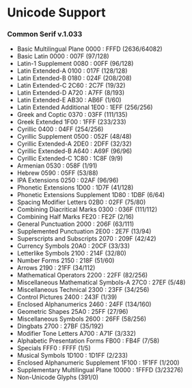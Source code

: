 # Unicode Support
### Common Serif v.1.033

+ Basic Multilingual Plane 0000 : FFFD (2636/64082)  
+ Basic Latin 0000 : 007F (97/128)  
+ Latin-1 Supplement 0080 : 00FF (96/128)  
+ Latin Extended-A 0100 : 017F (128/128)  
+ Latin Extended-B 0180 : 024F (208/208)  
+ Latin Extended-C 2C60 : 2C7F (19/32)  
+ Latin Extended-D A720 : A7FF (8/193)  
+ Latin Extended-E AB30 : AB6F (1/60)  
+ Latin Extended Additional 1E00 : 1EFF (256/256)  
+ Greek and Coptic 0370 : 03FF (111/135)  
+ Greek Extended 1F00 : 1FFF (233/233)  
+ Cyrillic 0400 : 04FF (254/256)  
+ Cyrillic Supplement 0500 : 052F (48/48)  
+ Cyrillic Extended-A 2DE0 : 2DFF (32/32)  
+ Cyrillic Extended-B A640 : A69F (96/96)  
+ Cyrillic Extended-C 1C80 : 1C8F (9/9)  
+ Armenian 0530 : 058F (1/91)  
+ Hebrew 0590 : 05FF (53/88)  
+ IPA Extensions 0250 : 02AF (96/96)  
+ Phonetic Extensions 1D00 : 1D7F (41/128)  
+ Phonetic Extensions Supplement 1D80 : 1DBF (6/64)  
+ Spacing Modifier Letters 02B0 : 02FF (75/80)  
+ Combining Diacritical Marks 0300 : 036F (111/112)  
+ Combining Half Marks FE20 : FE2F (2/16)  
+ General Punctuation 2000 : 206F (63/111)  
+ Supplemented Punctuation 2E00 : 2E7F (13/94)  
+ Superscripts and Subscripts 2070 : 209F (42/42)  
+ Currency Symbols 20A0 : 20CF (33/33)  
+ Letterlike Symbols 2100 : 214F (32/80)  
+ Number Forms 2150 : 218F (51/60)  
+ Arrows 2190 : 21FF (34/112)  
+ Mathematical Operators 2200 : 22FF (82/256)  
+ Miscellaneous Mathematical Symbols-A 27C0 : 27EF (5/48) 
+ Miscellaneous Technical 2300 : 23FF (34/256)  
+ Control Pictures 2400 : 243F (1/39)  
+ Enclosed Alphanumerics 2460 : 24FF (134/160)  
+ Geometric Shapes 25A0 : 25FF (27/96) 
+ Miscellaneous Symbols 2600 : 26FF (58/256) 
+ Dingbats 2700 : 27BF (35/192) 
+ Modifier Tone Letters A700 : A71F (3/332)  
+ Alphabetic Presentation Forms FB00 : FB4F (7/58)  
+ Specials FFF0 : FFFF (1/5)  
+ Musical Symbols 1D100 : 1D1FF (2/233)  
+ Enclosed Alphanumeric Supplement 1F100 : 1F1FF (1/200)  
+ Supplementary Multilingual Plane 10000 : 1FFFD (3/23276)  
+ Non-Unicode Glyphs (391/0)  
  